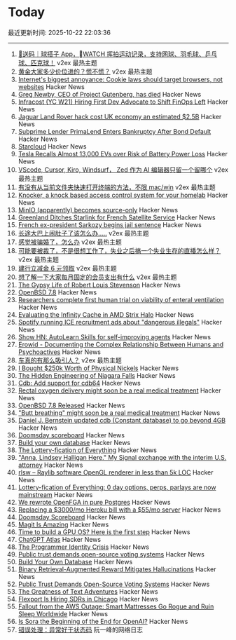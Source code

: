 # Today

最近更新时间: 2025-10-22 22:03:36

--- 
1. [🎁送码｜球搭子 App，WATCH 挥拍运动记录，支持网球、羽毛球、乒乓球、匹克球！](https://www.v2ex.com/t/1167472) v2ex 最热主题
2. [黄金大家多少价位进的？慌不慌？](https://www.v2ex.com/t/1167471) v2ex 最热主题
3. [Internet's biggest annoyance: Cookie laws should target browsers, not websites](https://nednex.com/en/the-internets-biggest-annoyance-why-cookie-laws-should-target-browsers-not-websites/) Hacker News
4. [Greg Newby, CEO of Project Gutenberg, has died](https://www.pgdp.net/wiki/In_Memoriam/gbnewby) Hacker News
5. [Infracost (YC W21) Hiring First Dev Advocate to Shift FinOps Left](https://www.ycombinator.com/companies/infracost/jobs/NzwUQ7c-senior-developer-advocate) Hacker News
6. [Jaguar Land Rover hack cost UK economy an estimated $2.5B](https://www.reuters.com/sustainability/boards-policy-regulation/jaguar-land-rover-hack-cost-uk-economy-25-billion-report-says-2025-10-22/) Hacker News
7. [Subprime Lender PrimaLend Enters Bankruptcy After Bond Default](https://www.bloomberg.com/news/articles/2025-10-22/subprime-lender-primalend-enters-bankruptcy-after-bond-default) Hacker News
8. [Starcloud](https://blogs.nvidia.com/blog/starcloud/) Hacker News
9. [Tesla Recalls Almost 13,000 EVs over Risk of Battery Power Loss](https://www.bloomberg.com/news/articles/2025-10-22/tesla-recalls-almost-13-000-evs-over-risk-of-battery-power-loss) Hacker News
10. [VScode, Cursor, Kiro, Windsurf， Zed 作为 AI 编辑器只留一个留哪个](https://www.v2ex.com/t/1167490) v2ex 最热主题
11. [有没有从当前文件夹快速打开终端的方法，不限 mac/win](https://www.v2ex.com/t/1167454) v2ex 最热主题
12. [Knocker, a knock based access control system for your homelab](https://github.com/FarisZR/knocker) Hacker News
13. [MinIO (apparently) becomes source-only](https://github.com/minio/minio/issues/21647) Hacker News
14. [Greenland Ditches Starlink for French Satellite Service](https://www.dagens.com/technology/greenland-ditches-starlink-for-french-satellite-service) Hacker News
15. [French ex-president Sarkozy begins jail sentence](https://www.bbc.com/news/articles/cvgkm2j0xelo) Hacker News
16. [长途大巴上闹肚子了该怎么办.....](https://www.v2ex.com/t/1167499) v2ex 最热主题
17. [感觉被骗婚了，怎么办](https://www.v2ex.com/t/1167477) v2ex 最热主题
18. [可能要被裁了，不是很想工作了，失业之后搞一个失业生存的直播怎么样？](https://www.v2ex.com/t/1167467) v2ex 最热主题
19. [建行立减金 6 元领取](https://www.v2ex.com/t/1167464) v2ex 最热主题
20. [想了解一下大家每月固定的会员支出有什么](https://www.v2ex.com/t/1167457) v2ex 最热主题
21. [The Gypsy Life of Robert Louis Stevenson](https://hudsonreview.com/2025/10/the-gypsy-life-of-robert-louis-stevenson/) Hacker News
22. [OpenBSD 7.8](https://cdn.openbsd.org/pub/OpenBSD/7.8/ANNOUNCEMENT) Hacker News
23. [Researchers complete first human trial on viability of enteral ventilation](https://newatlas.com/disease/butt-breathing-ignobel-prize/) Hacker News
24. [Evaluating the Infinity Cache in AMD Strix Halo](https://chipsandcheese.com/p/evaluating-the-infinity-cache-in) Hacker News
25. [Spotify running ICE recruitment ads about "dangerous illegals"](https://djmag.com/news/spotify-defends-running-ice-recruitment-ads-about-dangerous-illegals-part-of-us-government) Hacker News
26. [Show HN: AutoLearn Skills for self-improving agents](https://www.autolearn.dev) Hacker News
27. [Erowid - Documenting the Complex Relationship Between Humans and Psychoactives](https://www.erowid.org) Hacker News
28. [车真的有那么吸引人？](https://www.v2ex.com/t/1167462) v2ex 最热主题
29. [I Bought $250k Worth of Physical Nickels](https://twitter.com/opinioncasino/status/1980038177785000114) Hacker News
30. [The Hidden Engineering of Niagara Falls](https://practical.engineering/blog/2025/10/21/the-hidden-engineering-of-niagara-falls) Hacker News
31. [Cdb: Add support for cdb64](https://cdb.cr.yp.to/download.html) Hacker News
32. [Rectal oxygen delivery might soon be a real medical treatment](https://arstechnica.com/science/2025/10/butt-breathing-might-soon-be-a-real-medical-treatment/) Hacker News
33. [OpenBSD 7.8 Released](https://cdn.openbsd.org/pub/OpenBSD/7.8/ANNOUNCEMENT) Hacker News
34. ["Butt breathing" might soon be a real medical treatment](https://arstechnica.com/science/2025/10/butt-breathing-might-soon-be-a-real-medical-treatment/) Hacker News
35. [Daniel J. Bernstein updated cdb (Constant database) to go beyond 4GB](https://cdb.cr.yp.to/) Hacker News
36. [Doomsday scoreboard](https://doomsday.march1studios.com/) Hacker News
37. [Build your own database](https://www.nan.fyi/database) Hacker News
38. [The Lottery-fication of Everything](https://www.dopaminemarkets.com/p/the-lottery-fication-of-everything) Hacker News
39. ["Anna, Lindsey Halligan Here." My Signal exchange with the interim U.S. attorney](https://www.lawfaremedia.org/article/anna--lindsey-halligan-here) Hacker News
40. [rlsw – Raylib software OpenGL renderer in less than 5k LOC](https://github.com/raysan5/raylib/blob/master/src/external/rlsw.h) Hacker News
41. [Lottery-fication of Everything: 0 day options, perps, parlays are now mainstream](https://www.dopaminemarkets.com/p/the-lottery-fication-of-everything) Hacker News
42. [We rewrote OpenFGA in pure Postgres](https://getrover.substack.com/p/how-we-rewrote-openfga-in-pure-postgres) Hacker News
43. [Replacing a $3000/mo Heroku bill with a $55/mo server](https://disco.cloud/blog/how-idealistorg-replaced-a-3000mo-heroku-bill-with-a-55-server/) Hacker News
44. [Doomsday Scoreboard](https://doomsday.march1studios.com/) Hacker News
45. [Magit Is Amazing](https://heiwiper.com/posts/magit-is-awesome/) Hacker News
46. [Time to build a GPU OS? Here is the first step](https://www.notion.so/yifanqiao/Solve-the-GPU-Cost-Crisis-with-kvcached-289da9d1f4d68034b17bf2774201b141) Hacker News
47. [ChatGPT Atlas](https://chatgpt.com/atlas) Hacker News
48. [The Programmer Identity Crisis](https://hojberg.xyz/the-programmer-identity-crisis/) Hacker News
49. [Public trust demands open-source voting systems](https://www.voting.works/news/public-trust-demands-open-source-voting-systems) Hacker News
50. [Build Your Own Database](https://www.nan.fyi/database) Hacker News
51. [Binary Retrieval-Augmented Reward Mitigates Hallucinations](https://arxiv.org/abs/2510.17733) Hacker News
52. [Public Trust Demands Open-Source Voting Systems](https://www.voting.works/news/public-trust-demands-open-source-voting-systems) Hacker News
53. [The Greatness of Text Adventures](https://entropicthoughts.com/the-greatness-of-text-adventures) Hacker News
54. [Flexport Is Hiring SDRs in Chicago](https://job-boards.greenhouse.io/flexport/jobs/5690976?gh_jid=5690976) Hacker News
55. [Fallout from the AWS Outage: Smart Mattresses Go Rogue and Ruin Sleep Worldwide](https://quasa.io/media/the-strangest-fallout-from-the-aws-outage-smart-mattresses-go-rogue-and-ruin-sleep-worldwide) Hacker News
56. [Is Sora the Beginning of the End for OpenAI?](https://calnewport.com/is-sora-the-beginning-of-the-end-for-openai/) Hacker News
57. [错误处理：异常好于状态码](http://www.ruanyifeng.com/blog/2025/10/exception.html) 阮一峰的网络日志

